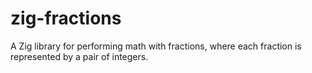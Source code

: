 # zig-fractions

A Zig library for performing math with fractions, where each fraction is represented by a pair of integers.
